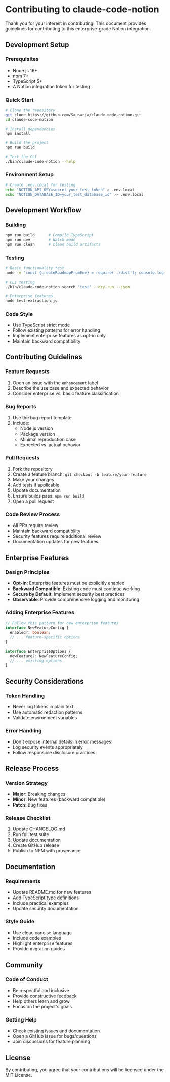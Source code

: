 # Contributing to claude-code-notion

Thank you for your interest in contributing! This document provides guidelines for contributing to this enterprise-grade Notion integration.

## Development Setup

### Prerequisites
- Node.js 16+
- npm 7+
- TypeScript 5+
- A Notion integration token for testing

### Quick Start
```bash
# Clone the repository
git clone https://github.com/Sausaria/claude-code-notion.git
cd claude-code-notion

# Install dependencies
npm install

# Build the project
npm run build

# Test the CLI
./bin/claude-code-notion --help
```

### Environment Setup
```bash
# Create .env.local for testing
echo "NOTION_API_KEY=secret_your_test_token" > .env.local
echo "NOTION_DATABASE_ID=your_test_database_id" >> .env.local
```

## Development Workflow

### Building
```bash
npm run build      # Compile TypeScript
npm run dev        # Watch mode
npm run clean      # Clean build artifacts
```

### Testing
```bash
# Basic functionality test
node -e "const {createRoadmapFromEnv} = require('./dist'); console.log('✅ Package loads')"

# CLI testing
./bin/claude-code-notion search "test" --dry-run --json

# Enterprise features
node test-extraction.js
```

### Code Style
- Use TypeScript strict mode
- Follow existing patterns for error handling
- Implement enterprise features as opt-in only
- Maintain backward compatibility

## Contributing Guidelines

### Feature Requests
1. Open an issue with the `enhancement` label
2. Describe the use case and expected behavior
3. Consider enterprise vs. basic feature classification

### Bug Reports
1. Use the bug report template
2. Include:
   - Node.js version
   - Package version
   - Minimal reproduction case
   - Expected vs. actual behavior

### Pull Requests
1. Fork the repository
2. Create a feature branch: `git checkout -b feature/your-feature`
3. Make your changes
4. Add tests if applicable
5. Update documentation
6. Ensure builds pass: `npm run build`
7. Open a pull request

### Code Review Process
- All PRs require review
- Maintain backward compatibility
- Security features require additional review
- Documentation updates for new features

## Enterprise Features

### Design Principles
- **Opt-in**: Enterprise features must be explicitly enabled
- **Backward Compatible**: Existing code must continue working
- **Secure by Default**: Implement security best practices
- **Observable**: Provide comprehensive logging and monitoring

### Adding Enterprise Features
```typescript
// Follow this pattern for new enterprise features
interface NewFeatureConfig {
  enabled?: boolean;
  // ... feature-specific options
}

interface EnterpriseOptions {
  newFeature?: NewFeatureConfig;
  // ... existing options
}
```

## Security Considerations

### Token Handling
- Never log tokens in plain text
- Use automatic redaction patterns
- Validate environment variables

### Error Handling
- Don't expose internal details in error messages
- Log security events appropriately
- Follow responsible disclosure practices

## Release Process

### Version Strategy
- **Major**: Breaking changes
- **Minor**: New features (backward compatible)
- **Patch**: Bug fixes

### Release Checklist
1. Update CHANGELOG.md
2. Run full test suite
3. Update documentation
4. Create GitHub release
5. Publish to NPM with provenance

## Documentation

### Requirements
- Update README.md for new features
- Add TypeScript type definitions
- Include practical examples
- Update security documentation

### Style Guide
- Use clear, concise language
- Include code examples
- Highlight enterprise features
- Provide migration guides

## Community

### Code of Conduct
- Be respectful and inclusive
- Provide constructive feedback
- Help others learn and grow
- Focus on the project's goals

### Getting Help
- Check existing issues and documentation
- Open a GitHub issue for bugs/questions
- Join discussions for feature planning

## License

By contributing, you agree that your contributions will be licensed under the MIT License.